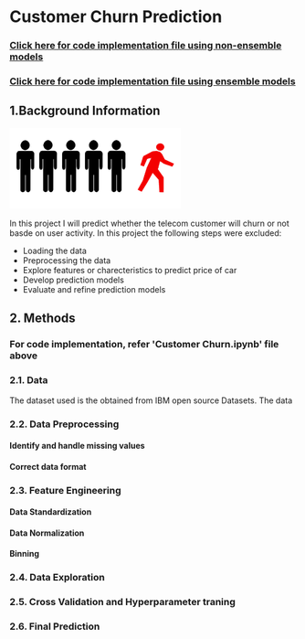 # Customer Churn Prediction #

### [Click here for code implementation file using non-ensemble models](https://github.com/ArulAuror/Data-Science-Portfolio/blob/main/Classification%20ML%20Models/Customer%20Churn/Customer%20Churn.ipynb)
### [Click here for code implementation file using ensemble models](https://github.com/ArulAuror/Data-Science-Portfolio/blob/main/Classification%20ML%20Models/Customer%20Churn/Customer%20Churn%20using%20Ensemble%20Models%20%26%20Deep%20Learning.ipynb)

## 1.Background Information ##
<div></div>
<img src='1.png' width=300>
</div>

In this project I will predict whether the telecom customer will churn or not basde on user activity. In this project the following steps were excluded:

* Loading the data
* Preprocessing the data
* Explore features or charecteristics to predict price of car
* Develop prediction models
* Evaluate and refine prediction models

## 2. Methods

### For code implementation, refer 'Customer Churn.ipynb' file above

### 2.1. Data
The dataset used is the obtained from IBM open source Datasets. The data

### 2.2. Data Preprocessing 

#### Identify and handle missing values ####

#### Correct data format ####

### 2.3. Feature Engineering ###

#### Data Standardization ####

#### Data Normalization ####

#### Binning ####

### 2.4. Data Exploration ###

### 2.5. Cross Validation and Hyperparameter traning ###

### 2.6. Final Prediction ###




